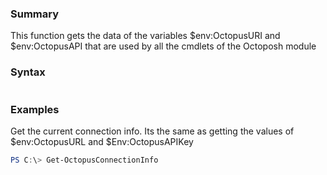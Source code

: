 ﻿### Summary
This function gets the data of the variables $env:OctopusURI and $env:OctopusAPI that are used by all the cmdlets of the Octoposh module
### Syntax
``` powershell

``` 

### Examples
Get the current connection info. Its the same as getting the values of $env:OctopusURL and $Env:OctopusAPIKey

 ``` powershell 
 PS C:\> Get-OctopusConnectionInfo
 ``` 

